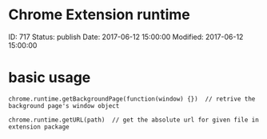 # Chrome Extension runtime


ID: 717
Status: publish
Date: 2017-06-12 15:00:00
Modified: 2017-06-12 15:00:00


# basic usage
```
chrome.runtime.getBackgroundPage(function(window) {})  // retrive the background page's window object
```

```
chrome.runtime.getURL(path)  // get the absolute url for given file in extension package
```